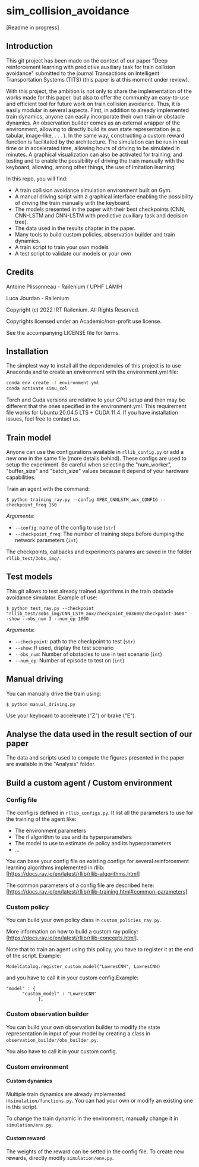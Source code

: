 # sim_collision_avoidance
[Readme in progress]

## Introduction
This git project has been made on the context of our paper "Deep reinforcement learning with predictive
auxiliary task for train collision avoidance" submitted to the journal Transactions on Intelligent Transportation Systems (TITS) 
(this paper is at this moment under review). 

With this project, the ambition is not only to share the implementation of the works made for this paper, but also to offer the
community an easy-to-use and efficient tool for future work on train collision avoidance. 
Thus, it is easily modular in several aspects. First, in addition to already implemented train dynamics, anyone can
easily incorporate their own train or obstacle dynamics. An observation builder comes as an external wrapper of the environment,
allowing to directly build its own state representation (e.g. tabular, image-like, . . . ). In the same way, constructing a
custom reward function is facilitated by the architecture. The simulation can be run in real time or in accelerated
time, allowing hours of driving to be simulated in minutes. A graphical visualization can also be activated for training,
and testing and to enable the possibility of driving the train manually with the keyboard, allowing, among other things, the
use of imitation learning. 

In this repo, you will find:

- A train collision avoidance simulation environment built on Gym.
- A manual driving script with a graphical interface enabling the possibility of driving the train
manually with the keyboard.
- The models presented in the paper with their best checkpoints (CNN, CNN-LSTM and CNN-LSTM with predictive auxiliary task and decision tree).
- The data used in the results chapter in the paper.
- Many tools to build custom policies, observation builder and train dynamics.
- A train script to train your own models
- A test script to validate our models or your own


 
## Credits

Antoine Plissonneau - Railenium / UPHF LAMIH

Luca Jourdan - Railenium

Copyright (c) 2022 IRT Railenium. All Rights Reserved.

Copyrights licensed under an Academic/non-profit use license.

See the accompanying LICENSE file for terms.

## Installation

The simplest way to install all the dependencies of this project is to use Anaconda and to create an environment with the environment.yml file: 

```bash
conda env create -f environment.yml
conda activate simu_col
```


Torch and Cuda versions are relative to your GPU setup and then may be different that the ones specified in the environment.yml. This requirement file works for Ubuntu 20.04.5 LTS + CUDA 11.4. If you have installation issues, feel free to contact us.

## Train model

Anyone can use the configurations available in ```rllib_config.py``` or add a new one in the same file (more details behind). These configs are used to setup the experiment. 
Be careful when selecting the "num_worker", "buffer_size" and "batch_size" values because it depend of your hardware capabilities.

Train an agent with the command:

```
$ python training_ray.py --config APEX_CNNLSTM_aux_CONFIG --checkpoint_freq 150
```

_Arguments_:
* `--config`: name of the config to use (`str`)
* `--checkpoint_freq`: The number of training steps before dumping the network parameters (`int`)

The checkpoints, callbacks and experiments params are saved in the folder ```rllib_test/3obs_img/```.


## Test models
This git allows to test already trained algorithms in the train obstacle avoidance simulator. Example of use:
 
```
$ python test_ray.py --checkpoint "rllib_test/3obs_img/CNN_LSTM_aux/checkpoint_003600/checkpoint-3600" --show --obs_num 3 --num_ep 1000
```

_Arguments_:
* `--checkpoint`: path to the checkpoint to test (`str`)
* `--show`: If used, display the test scenario
* `--obs_num`: Number of obstacles to use in test scenario (`int`)
* `--num_ep`: Number of episode to test on (`int`)

## Manual driving

You can manually drive the train using:
```
$ python manual_driving.py
```
 Use your keyboard to accelerate ("Z") or brake ("E").



## Analyse the data used in the result section of our paper
The data and scripts used to compute the figures presented in the paper are available in the "Analysis" folder. 

 
## Build a custom agent / Custom environment


### Config file

The config is defined in ```rllib_configs.py```. It list all the parameters to use for the training of the agent like:
- The environment parameters
- The rl algorithm to use and its hyperparameters
- The model to use to estimate de policy and its hyperparameters
- ...

You can base your config file on existing configs for several reinforcement learning algorithms implemented in rllib: [https://docs.ray.io/en/latest/rllib/rllib-algorithms.html]

The common parameters of a config file are described here: [https://docs.ray.io/en/latest/rllib/rllib-training.html#common-parameters]


### Custom policy


You can build your own policy class in ```custom_policies_ray.py```.


More information on how to build a custom ray policy: [https://docs.ray.io/en/latest/rllib/rllib-concepts.html].

Note that to train an agent using this policy, you have to register it at the end of the script. Example:
```
ModelCatalog.register_custom_model("LowresCNN", LowresCNN)
```
and you have to call it in your custom config.Example:
```
"model" : {
	  "custom_model" : "LowresCNN"
			},
```
### Custom observation builder

You can build your own observation builder to modify the state representation in input of your model by creating a class in ```observation_builder/obs_builder.py```.

You also have to call it in your custom config.

### Custom environment

#### Custom dynamics

Multiple train dynamics are already implemented in```simulation/functions.py```. You can had your own or modify an existing one in this script.

To change the train dynamic in the environment, manually change it in ```simulation/env.py```.

#### Custom reward
The weights of the reward can be setted in the config file. To create new rewards, directly modify ```simulation/env.py```.

